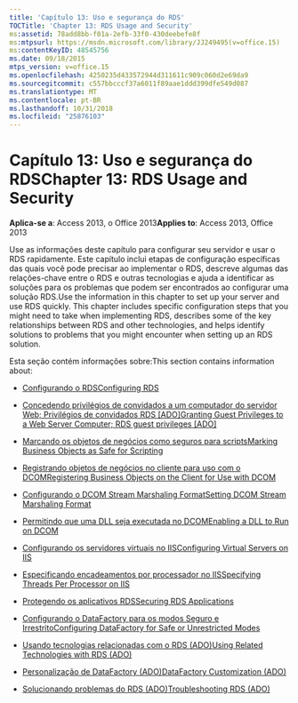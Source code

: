 ```yaml
---
title: 'Capítulo 13: Uso e segurança do RDS'
TOCTitle: 'Chapter 13: RDS Usage and Security'
ms:assetid: 78add8bb-f01a-2efb-33f0-430deebefe8f
ms:mtpsurl: https://msdn.microsoft.com/library/JJ249495(v=office.15)
ms:contentKeyID: 48545756
ms.date: 09/18/2015
mtps_version: v=office.15
ms.openlocfilehash: 4250235d433572944d311611c909c060d2e69da9
ms.sourcegitcommit: c557bbcccf37a6011f89aae1ddd399dfe549d087
ms.translationtype: MT
ms.contentlocale: pt-BR
ms.lasthandoff: 10/31/2018
ms.locfileid: "25876103"
---
```

# <a name="chapter-13-rds-usage-and-security"></a><span data-ttu-id="5fb14-102">Capítulo 13: Uso e segurança do RDS</span><span class="sxs-lookup"><span data-stu-id="5fb14-102">Chapter 13: RDS Usage and Security</span></span>


<span data-ttu-id="5fb14-103">**Aplica-se a**: Access 2013, o Office 2013</span><span class="sxs-lookup"><span data-stu-id="5fb14-103">**Applies to**: Access 2013, Office 2013</span></span>

<span data-ttu-id="5fb14-p101">Use as informações deste capítulo para configurar seu servidor e usar o RDS rapidamente. Este capítulo inclui etapas de configuração específicas das quais você pode precisar ao implementar o RDS, descreve algumas das relações-chave entre o RDS e outras tecnologias e ajuda a identificar as soluções para os problemas que podem ser encontrados ao configurar uma solução RDS.</span><span class="sxs-lookup"><span data-stu-id="5fb14-p101">Use the information in this chapter to set up your server and use RDS quickly. This chapter includes specific configuration steps that you might need to take when implementing RDS, describes some of the key relationships between RDS and other technologies, and helps identify solutions to problems that you might encounter when setting up an RDS solution.</span></span>

<span data-ttu-id="5fb14-106">Esta seção contém informações sobre:</span><span class="sxs-lookup"><span data-stu-id="5fb14-106">This section contains information about:</span></span>

- [<span data-ttu-id="5fb14-107">Configurando o RDS</span><span class="sxs-lookup"><span data-stu-id="5fb14-107">Configuring RDS</span></span>](configuring-rds.md)

- <span data-ttu-id="5fb14-108">[Concedendo privilégios de convidados a um computador do servidor Web; Privilégios de convidados RDS \[ADO\]](granting-guest-privileges-to-a-web-server-computer;-rds-guest-privileges.md)</span><span class="sxs-lookup"><span data-stu-id="5fb14-108">[Granting Guest Privileges to a Web Server Computer; RDS guest privileges \[ADO\]](granting-guest-privileges-to-a-web-server-computer;-rds-guest-privileges.md)</span></span>

- [<span data-ttu-id="5fb14-109">Marcando os objetos de negócios como seguros para scripts</span><span class="sxs-lookup"><span data-stu-id="5fb14-109">Marking Business Objects as Safe for Scripting</span></span>](marking-business-objects-as-safe-for-scripting.md)

- [<span data-ttu-id="5fb14-110">Registrando objetos de negócios no cliente para uso com o DCOM</span><span class="sxs-lookup"><span data-stu-id="5fb14-110">Registering Business Objects on the Client for Use with DCOM</span></span>](registering-business-objects-on-the-client-for-use-with-dcom.md)

- [<span data-ttu-id="5fb14-111">Configurando o DCOM Stream Marshaling Format</span><span class="sxs-lookup"><span data-stu-id="5fb14-111">Setting DCOM Stream Marshaling Format</span></span>](setting-dcom-stream-marshaling-format.md)

- [<span data-ttu-id="5fb14-112">Permitindo que uma DLL seja executada no DCOM</span><span class="sxs-lookup"><span data-stu-id="5fb14-112">Enabling a DLL to Run on DCOM</span></span>](enabling-a-dll-to-run-on-dcom.md)

- [<span data-ttu-id="5fb14-113">Configurando os servidores virtuais no IIS</span><span class="sxs-lookup"><span data-stu-id="5fb14-113">Configuring Virtual Servers on IIS</span></span>](configuring-virtual-servers-on-iis.md)

- [<span data-ttu-id="5fb14-114">Especificando encadeamentos por processador no IIS</span><span class="sxs-lookup"><span data-stu-id="5fb14-114">Specifying Threads Per Processor on IIS</span></span>](specifying-threads-per-processor-on-iis.md)

- [<span data-ttu-id="5fb14-115">Protegendo os aplicativos RDS</span><span class="sxs-lookup"><span data-stu-id="5fb14-115">Securing RDS Applications</span></span>](securing-rds-applications.md)

- [<span data-ttu-id="5fb14-116">Configurando o DataFactory para os modos Seguro e Irrestrito</span><span class="sxs-lookup"><span data-stu-id="5fb14-116">Configuring DataFactory for Safe or Unrestricted Modes</span></span>](configuring-datafactory-for-safe-or-unrestricted-modes.md)

- [<span data-ttu-id="5fb14-117">Usando tecnologias relacionadas com o RDS (ADO)</span><span class="sxs-lookup"><span data-stu-id="5fb14-117">Using Related Technologies with RDS (ADO)</span></span>](using-related-technologies-with-rds.md)

- [<span data-ttu-id="5fb14-118">Personalização de DataFactory (ADO)</span><span class="sxs-lookup"><span data-stu-id="5fb14-118">DataFactory Customization (ADO)</span></span>](datafactory-customization.md)

- [<span data-ttu-id="5fb14-119">Solucionando problemas do RDS (ADO)</span><span class="sxs-lookup"><span data-stu-id="5fb14-119">Troubleshooting RDS (ADO)</span></span>](troubleshooting-rds.md)


